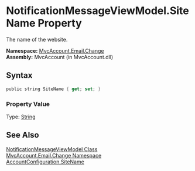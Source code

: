 NotificationMessageViewModel.SiteName Property
==============================================
The name of the website.

**Namespace:** [MvcAccount.Email.Change][1]  
**Assembly:** MvcAccount (in MvcAccount.dll)

Syntax
------

```csharp
public string SiteName { get; set; }
```

### Property Value
Type: [String][2]

See Also
--------
[NotificationMessageViewModel Class][3]  
[MvcAccount.Email.Change Namespace][1]  
[AccountConfiguration.SiteName][4]  

[1]: ../README.md
[2]: http://msdn.microsoft.com/en-us/library/s1wwdcbf
[3]: README.md
[4]: ../../MvcAccount/AccountConfiguration/SiteName.md